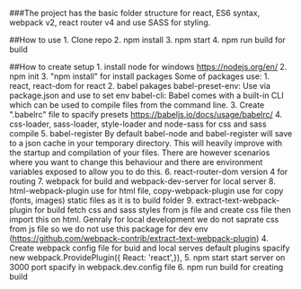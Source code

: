 ###The project has the basic folder structure for react, ES6 syntax, webpack v2, react router v4 and use SASS for styling.

##How to use
    1. Clone repo
    2. npm install
    3. npm start
    4. npm run build for build


##How to create setup
    1. install node for windows https://nodejs.org/en/
    2. npm init
    3. "npm install" for install packages
      Some of packages use:
        1. react, react-dom for react
        2. babel pakages
            babel-preset-env: Use via package.json and use to set env
            babel-cli: Babel comes with a built-in CLI which can be used to compile files from the command line.
        3. Create ".babelrc" file to spacify presets https://babeljs.io/docs/usage/babelrc/
        4. css-loader, sass-loader, style-loader and node-sass for css and sass compile
        5. babel-register By default babel-node and babel-register will save to a json cache in your temporary directory.
        This will heavily improve with the startup and compilation of your files. There are however scenarios where you want to change this behaviour and there are environment variables exposed to allow you to do this.
        6. react-router-dom version 4 for routing
        7. webpack for build and webpack-dev-server for local server
        8. html-webpack-plugin use for html file, copy-webpack-plugin use for copy (fonts, images) static files as it is to build folder
        9. extract-text-webpack-plugin for build fetch css and sass styles from js file and create css file then import this on html. Genraly for local development we do not saprate css from js file so we do not use this package for dev env
        (https://github.com/webpack-contrib/extract-text-webpack-plugin)
    4. Create webpack config file for buid and local serves
        default plugins spacify new webpack.ProvidePlugin({ React: 'react',}),
    5. npm start start server on 3000 port spacify in webpack.dev.config file
    6. npm run build for creating build

